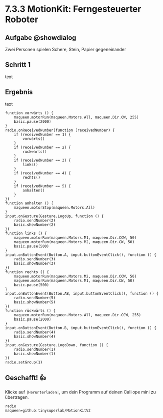 # 7.3.3 MotionKit: Ferngesteuerter Roboter

## Aufgabe @showdialog
Zwei Personen spielen Schere, Stein, Papier gegeneinander


## Schritt 1

text

## Ergebnis

text

```blocks
function vorwärts () {
    maqueen.motorRun(maqueen.Motors.All, maqueen.Dir.CW, 255)
    basic.pause(2000)
}
radio.onReceivedNumber(function (receivedNumber) {
    if (receivedNumber == 1) {
        vorwärts()
    }
    if (receivedNumber == 2) {
        rückwärts()
    }
    if (receivedNumber == 3) {
        links()
    }
    if (receivedNumber == 4) {
        rechts()
    }
    if (receivedNumber == 5) {
        anhalten()
    }
})
function anhalten () {
    maqueen.motorStop(maqueen.Motors.All)
}
input.onGesture(Gesture.LogoUp, function () {
    radio.sendNumber(2)
    basic.showNumber(2)
})
function links () {
    maqueen.motorRun(maqueen.Motors.M1, maqueen.Dir.CCW, 50)
    maqueen.motorRun(maqueen.Motors.M2, maqueen.Dir.CW, 50)
    basic.pause(500)
}
input.onButtonEvent(Button.A, input.buttonEventClick(), function () {
    radio.sendNumber(3)
    basic.showNumber(3)
})
function rechts () {
    maqueen.motorRun(maqueen.Motors.M2, maqueen.Dir.CCW, 50)
    maqueen.motorRun(maqueen.Motors.M1, maqueen.Dir.CW, 50)
    basic.pause(500)
}
input.onButtonEvent(Button.AB, input.buttonEventClick(), function () {
    radio.sendNumber(5)
    basic.showNumber(5)
})
function rückwärts () {
    maqueen.motorRun(maqueen.Motors.All, maqueen.Dir.CCW, 255)
    basic.pause(2000)
}
input.onButtonEvent(Button.B, input.buttonEventClick(), function () {
    radio.sendNumber(4)
    basic.showNumber(4)
})
input.onGesture(Gesture.LogoDown, function () {
    radio.sendNumber(1)
    basic.showNumber(1)
})
radio.setGroup(1)
```

## Geschafft! 👍
Klicke auf ``|Herunterladen|``, um dein Programm auf deinen Calliope mini zu übertragen.


```package
radio
maqueen=github:tinysuperlab/MotionKitV2
```
